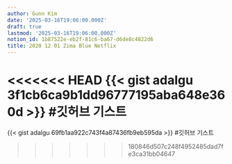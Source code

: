```yaml
---
author: Gunn Kim
date: '2025-03-16T19:06:00.000Z'
draft: true
lastmod: '2025-03-16T19:06:00.000Z'
notion_id: 1b87522e-eb2f-81c6-ba67-d6de8c4822d6
title: 2020 12 01 Zima Blue Netflix
---
```


<<<<<<< HEAD
{{< gist adalgu 3f1cb6ca9b1dd96777195aba648e360d >}} #깃허브 기스트
=======
{{< gist adalgu 69fb1aa922c743f4a87436fb9eb595da >}} #깃허브 기스트
>>>>>>> 180846d507c248f4952485dad7fe3ca31bb04647


